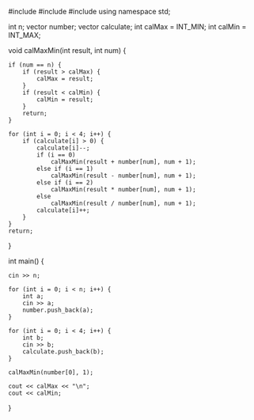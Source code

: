 #include <iostream>
#include <vector>
#include <climits>
using namespace std;

int n;
vector<int> number;
vector<int> calculate;
int calMax = INT_MIN;
int calMin = INT_MAX;

void calMaxMin(int result, int num) {

	if (num == n) {
		if (result > calMax) {
			calMax = result;
		}
		if (result < calMin) {
			calMin = result;
		}
		return;
	}

	for (int i = 0; i < 4; i++) {
		if (calculate[i] > 0) {
			calculate[i]--;
			if (i == 0)
				calMaxMin(result + number[num], num + 1);
			else if (i == 1)
				calMaxMin(result - number[num], num + 1);
			else if (i == 2)
				calMaxMin(result * number[num], num + 1);
			else
				calMaxMin(result / number[num], num + 1);
			calculate[i]++;
		}
	}
	return;

}



int main() {

	cin >> n;

	for (int i = 0; i < n; i++) {
		int a;
		cin >> a;
		number.push_back(a);
	}

	for (int i = 0; i < 4; i++) {
		int b;
		cin >> b;
		calculate.push_back(b);
	}

	calMaxMin(number[0], 1);

	cout << calMax << "\n";
	cout << calMin;
}
